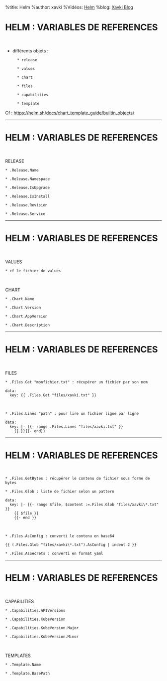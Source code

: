%title: Helm
%author: xavki
%Vidéos: [Helm]()
%blog: [Xavki Blog](https://xavki.blog)

# HELM : VARIABLES DE REFERENCES



<br>

* différents objets :

		* release

		* values

		* chart

		* files

		* capabilities

		* template

Cf : https://helm.sh/docs/chart_template_guide/builtin_objects/


-----------------------------------------------------------------

# HELM : VARIABLES DE REFERENCES


<br>

RELEASE

	* .Release.Name

	* .Release.Namespace

	* .Release.IsUpgrade

	* .Release.IsInstall

	* .Release.Revision

	* .Release.Service

-----------------------------------------------------------------

# HELM : VARIABLES DE REFERENCES

<br>

VALUES

	* cf le fichier de values

<br>

CHART

	* .Chart.Name

	* .Chart.Version

	* .Chart.AppVersion

	* .Chart.Description

-----------------------------------------------------------------

# HELM : VARIABLES DE REFERENCES

<br>

FILES

	* .Files.Get "monfichier.txt" : récupérer un fichier par son nom

```
data:
  key: {{ .Files.Get "files/xavki.txt" }}
```

<br>

	* .Files.Lines "path" : pour lire un fichier ligne par ligne

```
data:
  key: |- {{- range .Files.Lines "files/xavki.txt" }}
    {{.}}{{- end}}
```

-----------------------------------------------------------------

# HELM : VARIABLES DE REFERENCES


<br>

	* .Files.GetBytes : récupérer le contenu de fichier sous forme de bytes

	* .Files.Glob : liste de fichier selon un pattern

```
data:
  key: |- {{- range $file, $content :=.Files.Glob "files/xavki\*.txt" }}
    {{ $file }}
    {{- end }}
```

<br>

	* .Files.AsConfig : converti le contenu en base64

```
{{ (.Files.Glob "files/xavki\*.txt").AsConfig | indent 2 }}
```

	* .Files.AsSecrets : converti en format yaml


-----------------------------------------------------------------

# HELM : VARIABLES DE REFERENCES

<br>

CAPABILITIES

	* .Capabilities.APIVersions

	* .Capabilities.KubeVersion

	* .Capabilities.KubeVersion.Major

	* .Capabilities.KubeVersion.Minor

<br>

TEMPLATES

	* .Template.Name

	* .Template.BasePath
